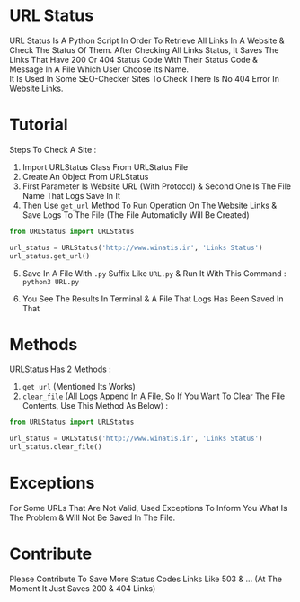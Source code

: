 # URL Status

URL Status Is A Python Script In Order To Retrieve All Links In A Website & Check The Status Of Them. After Checking All Links Status, It Saves The Links That Have 200 Or 404 Status Code With Their Status Code & Message In A File Which User Choose Its Name.<br>
It Is Used In Some SEO-Checker Sites To Check There Is No 404 Error In Website Links.

# Tutorial

Steps To Check A Site :

1. Import URLStatus Class From URLStatus File 
2. Create An Object From URLStatus
3. First Parameter Is Website URL (With Protocol) & Second One Is The File Name That Logs Save In It
4. Then Use ```get_url``` Method To Run Operation On The Website Links & Save Logs To The File (The File Automaticlly Will Be Created)
```python
from URLStatus import URLStatus

url_status = URLStatus('http://www.winatis.ir', 'Links Status')
url_status.get_url()
```
5. Save In A File With ```.py``` Suffix Like ```URL.py``` & Run It With This Command :
```python3 URL.py```

6. You See The Results In Terminal & A File That Logs Has Been Saved In That 

# Methods

URLStatus Has 2 Methods :

1. ```get_url``` (Mentioned Its Works)
2. ```clear_file``` (All Logs Append In A File, So If You Want To Clear The File Contents, Use This Method As Below) :
```python
from URLStatus import URLStatus

url_status = URLStatus('http://www.winatis.ir', 'Links Status')
url_status.clear_file()
```

# Exceptions

For Some URLs That Are Not Valid, Used Exceptions To Inform You What Is The Problem & Will Not Be Saved In The File.

# Contribute
Please Contribute To Save More Status Codes Links Like 503 & ... (At The Moment It Just Saves 200 & 404 Links)
